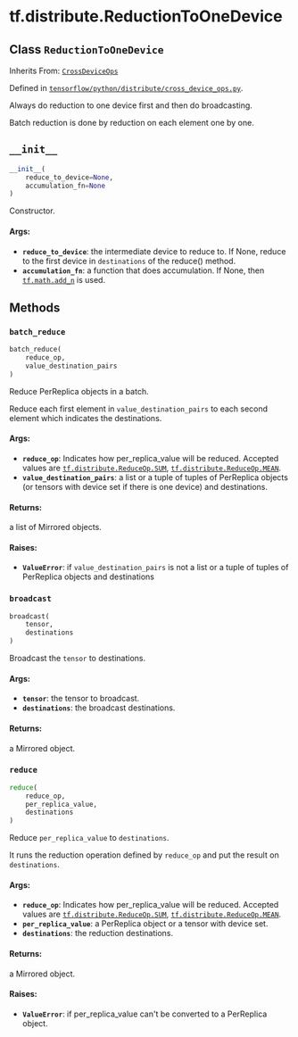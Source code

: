 <div itemscope itemtype="http://developers.google.com/ReferenceObject">
<meta itemprop="name" content="tf.distribute.ReductionToOneDevice" />
<meta itemprop="path" content="Stable" />
<meta itemprop="property" content="__init__"/>
<meta itemprop="property" content="batch_reduce"/>
<meta itemprop="property" content="broadcast"/>
<meta itemprop="property" content="reduce"/>
</div>

# tf.distribute.ReductionToOneDevice

## Class `ReductionToOneDevice`

Inherits From: [`CrossDeviceOps`](../../tf/distribute/CrossDeviceOps.md)



Defined in [`tensorflow/python/distribute/cross_device_ops.py`](/code/stable/tensorflow/python/distribute/cross_device_ops.py).

Always do reduction to one device first and then do broadcasting.

Batch reduction is done by reduction on each element one by one.

<h2 id="__init__"><code>__init__</code></h2>

``` python
__init__(
    reduce_to_device=None,
    accumulation_fn=None
)
```

Constructor.

#### Args:

* <b>`reduce_to_device`</b>: the intermediate device to reduce to. If None, reduce
    to the first device in `destinations` of the reduce() method.
* <b>`accumulation_fn`</b>: a function that does accumulation.  If None, then
    <a href="../../tf/math/add_n.md"><code>tf.math.add_n</code></a> is used.



## Methods

<h3 id="batch_reduce"><code>batch_reduce</code></h3>

``` python
batch_reduce(
    reduce_op,
    value_destination_pairs
)
```

Reduce PerReplica objects in a batch.

Reduce each first element in `value_destination_pairs` to each second
element which indicates the destinations.

#### Args:

* <b>`reduce_op`</b>: Indicates how per_replica_value will be reduced. Accepted
    values are <a href="../../tf/distribute/ReduceOp.md#SUM"><code>tf.distribute.ReduceOp.SUM</code></a>, <a href="../../tf/distribute/ReduceOp.md#MEAN"><code>tf.distribute.ReduceOp.MEAN</code></a>.
* <b>`value_destination_pairs`</b>: a list or a tuple of tuples of PerReplica objects
    (or tensors with device set if there is one device) and destinations.


#### Returns:

a list of Mirrored objects.


#### Raises:

* <b>`ValueError`</b>: if `value_destination_pairs` is not a list or a tuple of
    tuples of PerReplica objects and destinations

<h3 id="broadcast"><code>broadcast</code></h3>

``` python
broadcast(
    tensor,
    destinations
)
```

Broadcast the `tensor` to destinations.

#### Args:

* <b>`tensor`</b>: the tensor to broadcast.
* <b>`destinations`</b>: the broadcast destinations.


#### Returns:

a Mirrored object.

<h3 id="reduce"><code>reduce</code></h3>

``` python
reduce(
    reduce_op,
    per_replica_value,
    destinations
)
```

Reduce `per_replica_value` to `destinations`.

It runs the reduction operation defined by `reduce_op` and put the
result on `destinations`.

#### Args:

* <b>`reduce_op`</b>: Indicates how per_replica_value will be reduced. Accepted
    values are <a href="../../tf/distribute/ReduceOp.md#SUM"><code>tf.distribute.ReduceOp.SUM</code></a>, <a href="../../tf/distribute/ReduceOp.md#MEAN"><code>tf.distribute.ReduceOp.MEAN</code></a>.
* <b>`per_replica_value`</b>: a PerReplica object or a tensor with device set.
* <b>`destinations`</b>: the reduction destinations.


#### Returns:

a Mirrored object.


#### Raises:

* <b>`ValueError`</b>: if per_replica_value can't be converted to a PerReplica
    object.



